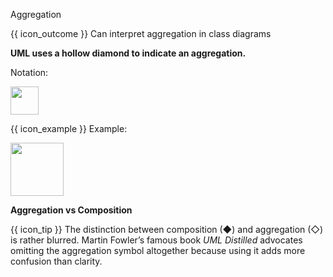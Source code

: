 <span id="title">Aggregation</span>

<span id="prereqs"></span>

<span id="outcomes">{{ icon_outcome }} Can interpret aggregation in class diagrams</span>

<div id="body">

**UML uses a hollow diamond to indicate an aggregation.**

Notation:

<img src="{{baseUrl}}/uml/classDiagrams/aggregation/what/images/notation.png" height="45" />

<box>

{{ icon_example }} Example:

<img src="{{baseUrl}}/uml/classDiagrams/aggregation/what/images/clubPerson.png" height="85" />
<p/>

</box>

<box>

**Aggregation vs Composition**

{{ icon_tip }} The distinction between composition (&#9670;) and aggregation (&#9671;) is rather blurred. Martin Fowler’s famous book _UML Distilled_ advocates omitting the aggregation symbol altogether because using it adds more confusion than clarity.

</box>

</div>

<div id="extras">
  <include src="exercises.md" />
</div>